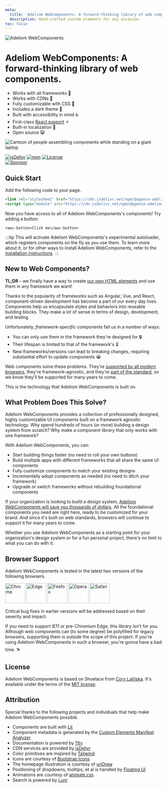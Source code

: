 ```yaml
---
meta:
  title: 'Adeliom WebComponents: A forward-thinking library of web components.'
  description: Hand-crafted custom elements for any occasion.
toc: false
---
```


<div class="splash">
<div class="splash-start">
<img class="splash-logo" src="/assets/images/wordmark.svg" alt="Adeliom WebComponents">

# <awc-visually-hidden>Adeliom WebComponents:</awc-visually-hidden> A forward-thinking library of web components.

- Works with all frameworks 🧩
- Works with CDNs 🚛
- Fully customizable with CSS 🎨
- Includes a dark theme 🌛
- Built with accessibility in mind ♿️
- First-class [React support](/frameworks/react) ⚛️
- Built-in localization 💬
- Open source 😸

</div>
<div class="splash-end">
<img class="splash-image" src="/assets/images/undraw-content-team.svg" alt="Cartoon of people assembling components while standing on a giant laptop.">
</div>
</div>

[![jsDelivr](https://data.jsdelivr.com/v1/package/npm/@agence-adeliom/awc/badge)](https://www.jsdelivr.com/package/npm/@agence-adeliom/awc)
[![npm](https://img.shields.io/npm/dw/@agence-adeliom/awc?label=npm&style=flat-square)](https://www.npmjs.com/package/@agence-adeliom/awc)
[![License](https://img.shields.io/badge/license-MIT-232323.svg?style=flat-square)](https://github.com/agence-adeliom/awc/blob/main/LICENSE.md)<br>
[![Sponsor](https://img.shields.io/badge/GitHub-Code-232323.svg?style=flat-square&logo=github&logoColor=white)](https://github.com/agence-adeliom/awc)

## Quick Start

Add the following code to your page.

<!-- prettier-ignore -->
```html
<link rel="stylesheet" href="https://cdn.jsdelivr.net/npm/@agence-adeliom/awc@%VERSION%/%CDNDIR%/themes/light.css" />
<script type="module" src="https://cdn.jsdelivr.net/npm/@agence-adeliom/awc@%VERSION%/%CDNDIR%/awc-autoloader.js"></script>
```

Now you have access to all of Adeliom WebComponents's components! Try adding a button:

```html:preview:expanded:no-codepen
<awc-button>Click me</awc-button>
```

:::tip
This will activate Adeliom WebComponents's experimental autoloader, which registers components on the fly as you use them. To learn more about it, or for other ways to install Adeliom WebComponents, refer to the [installation instructions](getting-started/installation).
:::

## New to Web Components?

**TL;DR** – we finally have a way to create [our own HTML elements](https://html.spec.whatwg.org/multipage/custom-elements.html) and use them in any framework we want!

Thanks to the popularity of frameworks such as Angular, Vue, and React, component-driven development has become a part of our every day lives. Components help us encapsulate styles and behaviors into reusable building blocks. They make a lot of sense in terms of design, development, and testing.

Unfortunately, _framework-specific_ components fail us in a number of ways:

- You can only use them in the framework they're designed for 🔒
- Their lifespan is limited to that of the framework's ⏳
- New frameworks/versions can lead to breaking changes, requiring substantial effort to update components 😭

Web components solve these problems. They're [supported by all modern browsers](https://caniuse.com/#feat=custom-elementsv1), they're framework-agnostic, and they're [part of the standard](https://developer.mozilla.org/en-US/docs/Web/Web_Components), so we know they'll be supported for many years to come.

This is the technology that Adeliom WebComponents is built on.

## What Problem Does This Solve?

Adeliom WebComponents provides a collection of professionally designed, highly customizable UI components built on a framework agnostic technology. Why spend hundreds of hours (or more) building a design system from scratch? Why make a component library that only works with one framework?

With Adeliom WebComponents, you can:

- Start building things faster (no need to roll your own buttons)
- Build multiple apps with different frameworks that all share the same UI components
- Fully customize components to match your existing designs
- Incrementally adopt components as needed (no need to ditch your framework)
- Upgrade or switch frameworks without rebuilding foundational components

If your organization is looking to build a design system, [Adeliom WebComponents will save you thousands of dollars](https://medium.com/eightshapes-llc/and-you-thought-buttons-were-easy-26eb5b5c1871). All the foundational components you need are right here, ready to be customized for your brand. And since it's built on web standards, browsers will continue to support it for many years to come.

Whether you use Adeliom WebComponents as a starting point for your organization's design system or for a fun personal project, there's no limit to what you can do with it.

## Browser Support

Adeliom WebComponents is tested in the latest two versions of the following browsers.

<img src="/assets/images/chrome.png" alt="Chrome" width="64" height="64">
<img src="/assets/images/edge.png" alt="Edge" width="64" height="64">
<img src="/assets/images/firefox.png" alt="Firefox" width="64" height="64">
<img src="/assets/images/opera.png" alt="Opera" width="64" height="64">
<img src="/assets/images/safari.png" alt="Safari" width="64" height="64">

Critical bug fixes in earlier versions will be addressed based on their severity and impact.

If you need to support IE11 or pre-Chromium Edge, this library isn't for you. Although web components can (to some degree) be polyfilled for legacy browsers, supporting them is outside the scope of this project. If you're using Adeliom WebComponents in such a browser, you're gonna have a bad time. ⛷

## License

Adeliom WebComponents is based on Shoelace from [Cory LaViska](https://twitter.com/claviska). It's available under the terms of the [MIT license](https://github.com/agence-adeliom/awc/blob/main/LICENSE.md).

## Attribution

Special thanks to the following projects and individuals that help make Adeliom WebComponents possible.

- Components are built with [Lit](https://lit.dev/)
- Component metadata is generated by the [Custom Elements Manifest Analyzer](https://github.com/open-wc/custom-elements-manifest)
- Documentation is powered by [11ty](https://www.11ty.dev/)
- CDN services are provided by [jsDelivr](https://www.jsdelivr.com/)
- Color primitives are inspired by [Tailwind](https://tailwindcss.com/)
- Icons are courtesy of [Bootstrap Icons](https://icons.getbootstrap.com/)
- The homepage illustration is courtesy of [unDraw](https://undraw.co/)
- Positioning of dropdowns, tooltips, et al is handled by [Floating UI](https://floating-ui.com/)
- Animations are courtesy of [animate.css](https://animate.style/)
- Search is powered by [Lunr](https://lunrjs.com/)
